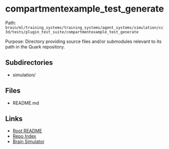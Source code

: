 # compartmentexample_test_generate

Path: `brain/ml/training_systems/training_systems/agent_systems/simulation/cc3d/tests/plugin_test_suite/compartmentexample_test_generate`

Purpose: Directory providing source files and/or submodules relevant to its path in the Quark repository.

## Subdirectories
- simulation/

## Files
- README.md

## Links
- [Root README](../../../../../../../../../README.md)
- [Repo Index](../../../../../../../../../repo_index.json)
- [Brain Simulator](../../../../../../../../../brain/architecture/brain_simulator.py)
